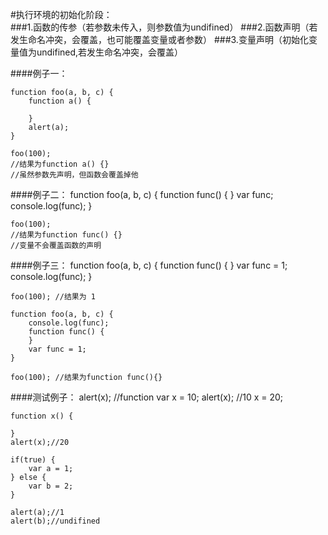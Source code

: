 #执行环境的初始化阶段：  
###1.函数的传参（若参数未传入，则参数值为undifined）
###2.函数声明（若发生命名冲突，会覆盖，也可能覆盖变量或者参数）
###3.变量声明（初始化变量值为undifined,若发生命名冲突，会覆盖）

####例子一：

	function foo(a, b, c) {
		function a() {

		}
		alert(a);
	}

	foo(100);
	//结果为function a() {}
	//虽然参数先声明，但函数会覆盖掉他
	
####例子二：
	function foo(a, b, c) {
		function func() {
		}
		var func;
		console.log(func);
	}

	foo(100);
	//结果为function func() {}
	//变量不会覆盖函数的声明
	
####例子三：
	function foo(a, b, c) {
		function func() {
		}
		var func = 1;
		console.log(func);
	}

	foo(100); //结果为 1
	
	function foo(a, b, c) {
		console.log(func);
		function func() {
		}
		var func = 1;
	}

	foo(100); //结果为function func(){}

####测试例子：
	alert(x); //function
	var x = 10;
	alert(x); //10
	x = 20;

	function x() {

	}
	alert(x);//20

	if(true) {
		var a = 1;
	} else {
		var b = 2;
	}

	alert(a);//1
	alert(b);//undifined